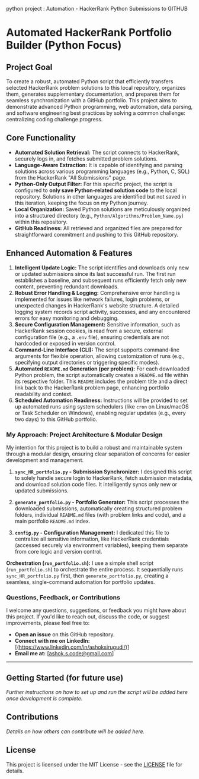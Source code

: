 python project : Automation - HackerRank Python Submissions to GITHUB
# Automated HackerRank Portfolio Builder (Python Focus)

## Project Goal
To create a robust, automated Python script that efficiently transfers selected HackerRank problem solutions to this local repository, organizes them, generates supplementary documentation, and prepares them for seamless synchronization with a GitHub portfolio. This project aims to demonstrate advanced Python programming, web automation, data parsing, and software engineering best practices by solving a common challenge: centralizing coding challenge progress.

## Core Functionality
* **Automated Solution Retrieval:** The script connects to HackerRank, securely logs in, and fetches submitted problem solutions.
* **Language-Aware Extraction:** It is capable of identifying and parsing solutions across various programming languages (e.g., Python, C, SQL) from the HackerRank "All Submissions" page.
* **Python-Only Output Filter:** For this specific project, the script is configured to **only save Python-related solution code** to the local repository. Solutions in other languages are identified but not saved in this iteration, keeping the focus on my Python journey.
* **Local Organization:** Saved Python solutions are meticulously organized into a structured directory (e.g., `Python/Algorithms/Problem_Name.py`) within this repository.
* **GitHub Readiness:** All retrieved and organized files are prepared for straightforward commitment and pushing to this GitHub repository.

## Enhanced Automation & Features

1.  **Intelligent Update Logic:** The script identifies and downloads only new or updated submissions since its last successful run. The first run establishes a baseline, and subsequent runs efficiently fetch only new content, preventing redundant downloads.
2.  **Robust Error Handling & Logging:** Comprehensive error handling is implemented for issues like network failures, login problems, or unexpected changes in HackerRank's website structure. A detailed logging system records script activity, successes, and any encountered errors for easy monitoring and debugging.
3.  **Secure Configuration Management:** Sensitive information, such as HackerRank session cookies, is read from a secure, external configuration file (e.g., a `.env` file), ensuring credentials are not hardcoded or exposed in version control.
4.  **Command-Line Interface (CLI):** The script supports command-line arguments for flexible operation, allowing customization of runs (e.g., specifying output directories or triggering specific modes).
5.  **Automated `README.md` Generation (per problem):** For each downloaded Python problem, the script automatically creates a `README.md` file within its respective folder. This `README` includes the problem title and a direct link back to the HackerRank problem page, enhancing portfolio readability and context.
6.  **Scheduled Automation Readiness:** Instructions will be provided to set up automated runs using system schedulers (like `cron` on Linux/macOS or Task Scheduler on Windows), enabling regular updates (e.g., every two days) to this GitHub portfolio.

### My Approach: Project Architecture & Modular Design

My intention for this project is to build a robust and maintainable system through a modular design, ensuring clear separation of concerns for easier development and management.

1.  **`sync_HR_portfolio.py` - Submission Synchronizer:**
    I designed this script to solely handle secure login to HackerRank, fetch submission metadata, and download solution code files. It intelligently syncs only new or updated submissions.

2.  **`generate_portfolio.py` - Portfolio Generator:**
    This script processes the downloaded submissions, automatically creating structured problem folders, individual `README.md` files (with problem links and code), and a main portfolio `README.md` index.

3.  **`config.py` - Configuration Management:**
    I dedicated this file to centralize all sensitive information, like HackerRank credentials (accessed securely via environment variables), keeping them separate from core logic and version control.

**Orchestration (`run_portfolio.sh`):**
I use a simple shell script (`run_portfolio.sh`) to orchestrate the entire process. It sequentially runs `sync_HR_portfolio.py` first, then `generate_portfolio.py`, creating a seamless, single-command automation for portfolio updates.

### Questions, Feedback, or Contributions

I welcome any questions, suggestions, or feedback you might have about this project. If you'd like to reach out, discuss the code, or suggest improvements, please feel free to:

* **Open an issue** on this GitHub repository.
* **Connect with me on LinkedIn:** [(https://www.linkedin.com/in/ashoksirugudi/)]
* **Email me at:** [ashok.s.code@gmail.com]

---

## Getting Started (for future use)
_Further instructions on how to set up and run the script will be added here once development is complete._

## Contributions
_Details on how others can contribute will be added here._

## License
This project is licensed under the MIT License - see the [LICENSE](LICENSE) file for details.